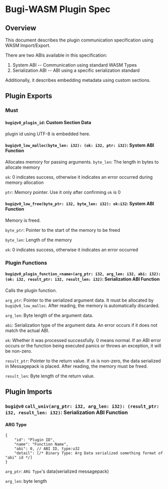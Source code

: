 # Bugi-WASM Plugin Spec

## Overview
This document describes the plugin communication specification using WASM Import/Export.

There are two ABIs available in this specification:
1. System ABI -- Communication using standard WASM Types
2. Serialization ABI -- ABI using a specific serialization standard

Additionally, it describes embedding metadata using custom sections.

## Plugin Exports
### Must
#### `bugi@v0_plugin_id`: Custom Section Data
plugin id using UTF-8 is embedded here.

#### `bugi@v0_low_malloc(byte_len: i32): (ok: i32, ptr: i32)`: System ABI Function
Allocates memory for passing arguments.
`byte_len`: The length in bytes to allocate memory

`ok`: 0 indicates success, otherwise it indicates an error occurred during memory allocation

`ptr`: Memory pointer. Use it only after confirming `ok` is 0

#### `bugi@v0_low_free(byte_ptr: i32, byte_len: i32): ok:i32`: System ABI Function
Memory is freed.

`byte_ptr`: Pointer to the start of the memory to be freed

`byte_len`: Length of the memory

`ok`: 0 indicates success, otherwise it indicates an error occurred

### Plugin Functions

#### `bugi@v0_plugin_function_<name>(arg_ptr: i32, arg_len: i32, abi: i32): (ok: i32, result_ptr: i32, result_len: i32)`: Serialization ABI Function
Calls the plugin function.

`arg_ptr`: Pointer to the serialized argument data. It must be allocated by `bugi@v0_low_malloc`. After reading, the memory is automatically discarded.

`arg_len`: Byte length of the argument data.

`abi`: Serialization type of the argument data. An error occurs if it does not match the actual ABI.

`ok`: Whether it was processed successfully. 0 means normal. If an ABI error occurs or the function being executed panics or throws an exception, it will be non-zero.

`result_ptr`: Pointer to the return value. If `ok` is non-zero, the data serialized in Messagepack is placed. After reading, the memory must be freed.

`result_len`: Byte length of the return value.

## Plugin Imports

### `bugi@v0` `call_univ(arg_ptr: i32, arg_len: i32): (result_ptr: i32, result_len: i32)`: Serialization ABI Function
#### ARG Type
```jsonc
{
    "id": "Plugin ID",
    "name": "Function Name",
    "abi": 0, // ABI ID, type:u32
    "detail": [/* Binary Type: Arg Data serialized something format of "abi" id */]
}
```
`arg_ptr`: `ARG Type`'s data(serialized messagepack)

`arg_len`: byte length

